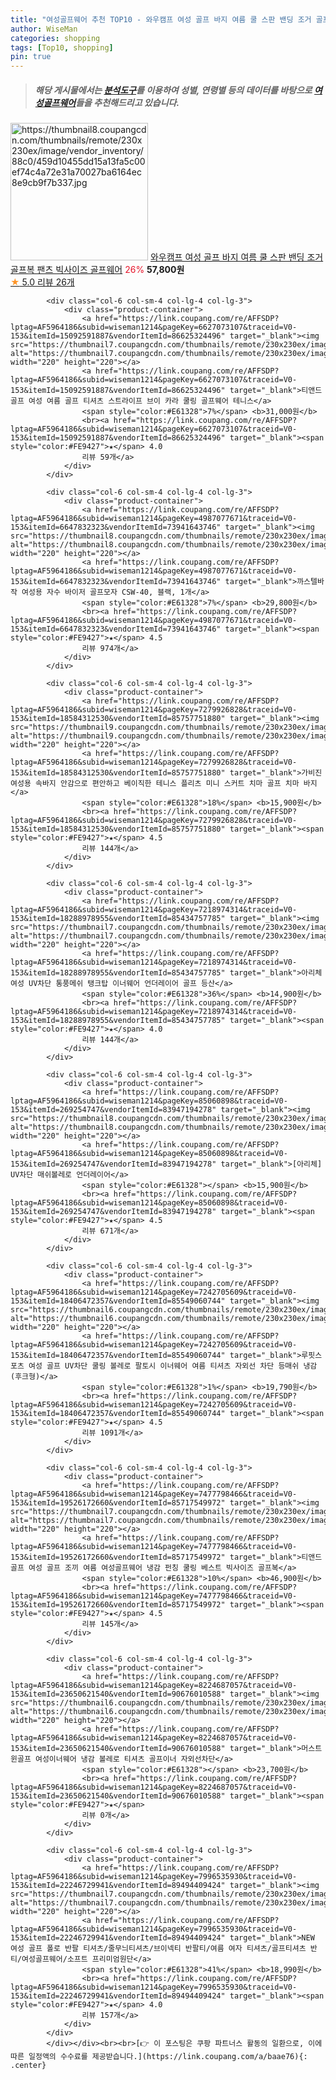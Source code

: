 ```yaml
---
title: "여성골프웨어 추천 TOP10 - 와우캠프 여성 골프 바지 여름 쿨 스판 밴딩 조거 골프복 팬츠 빅사이즈 골프웨어"
author: WiseMan
categories: shopping
tags: [Top10, shopping]
pin: true
---
```


> ##### 해당 게시물에서는 [**분석도구**](https://itemscout.io/)를 이용하여 **성별**, **연령별** 등의 데이터를 바탕으로 [**여성골프웨어**](https://link.coupang.com/a/baae76)들을 추천해드리고 있습니다.
<div class="container"><div class="row">
            <div class="col-6 col-sm-4 col-lg-4 col-lg-3">
                <div class="product-container">
                    <a href="https://link.coupang.com/re/AFFSDP?lptag=AF5964186&subid=wiseman1214&pageKey=8040104562&traceid=V0-153&itemId=22507934504&vendorItemId=89550075648" target="_blank"><img src="https://thumbnail8.coupangcdn.com/thumbnails/remote/230x230ex/image/vendor_inventory/88c0/459d10455dd15a13fa5c00ef74c4a72e31a70027ba6164ec8e9cb9f7b337.jpg" alt="https://thumbnail8.coupangcdn.com/thumbnails/remote/230x230ex/image/vendor_inventory/88c0/459d10455dd15a13fa5c00ef74c4a72e31a70027ba6164ec8e9cb9f7b337.jpg" width="220" height="220"></a>
                    <a href="https://link.coupang.com/re/AFFSDP?lptag=AF5964186&subid=wiseman1214&pageKey=8040104562&traceid=V0-153&itemId=22507934504&vendorItemId=89550075648" target="_blank">와우캠프 여성 골프 바지 여름 쿨 스판 밴딩 조거 골프복 팬츠 빅사이즈 골프웨어</a>
                    <span style="color:#E61328">26%</span> <b>57,800원</b>
                    <br><a href="https://link.coupang.com/re/AFFSDP?lptag=AF5964186&subid=wiseman1214&pageKey=8040104562&traceid=V0-153&itemId=22507934504&vendorItemId=89550075648" target="_blank"><span style="color:#FE9427">★</span> 5.0
                    리뷰 26개</a>
                </div>
            </div>
            
            <div class="col-6 col-sm-4 col-lg-4 col-lg-3">
                <div class="product-container">
                    <a href="https://link.coupang.com/re/AFFSDP?lptag=AF5964186&subid=wiseman1214&pageKey=6627073107&traceid=V0-153&itemId=15092591887&vendorItemId=86625324496" target="_blank"><img src="https://thumbnail7.coupangcdn.com/thumbnails/remote/230x230ex/image/vendor_inventory/f602/4d057675582fe0c3603bc3369de93ec8b54c55a25bd9769aa9f308d738f2.jpg" alt="https://thumbnail7.coupangcdn.com/thumbnails/remote/230x230ex/image/vendor_inventory/f602/4d057675582fe0c3603bc3369de93ec8b54c55a25bd9769aa9f308d738f2.jpg" width="220" height="220"></a>
                    <a href="https://link.coupang.com/re/AFFSDP?lptag=AF5964186&subid=wiseman1214&pageKey=6627073107&traceid=V0-153&itemId=15092591887&vendorItemId=86625324496" target="_blank">티앤드골프 여성 여름 골프 티셔츠 스트라이프 브이 카라 쿨링 골프웨어 테니스</a>
                    <span style="color:#E61328">7%</span> <b>31,000원</b>
                    <br><a href="https://link.coupang.com/re/AFFSDP?lptag=AF5964186&subid=wiseman1214&pageKey=6627073107&traceid=V0-153&itemId=15092591887&vendorItemId=86625324496" target="_blank"><span style="color:#FE9427">★</span> 4.0
                    리뷰 59개</a>
                </div>
            </div>
            
            <div class="col-6 col-sm-4 col-lg-4 col-lg-3">
                <div class="product-container">
                    <a href="https://link.coupang.com/re/AFFSDP?lptag=AF5964186&subid=wiseman1214&pageKey=4987077671&traceid=V0-153&itemId=6647832323&vendorItemId=73941643746" target="_blank"><img src="https://thumbnail8.coupangcdn.com/thumbnails/remote/230x230ex/image/rs_quotation_api/p2ovivle/f41a17713bfd49609d366c0a4603cc8b.jpg" alt="https://thumbnail8.coupangcdn.com/thumbnails/remote/230x230ex/image/rs_quotation_api/p2ovivle/f41a17713bfd49609d366c0a4603cc8b.jpg" width="220" height="220"></a>
                    <a href="https://link.coupang.com/re/AFFSDP?lptag=AF5964186&subid=wiseman1214&pageKey=4987077671&traceid=V0-153&itemId=6647832323&vendorItemId=73941643746" target="_blank">까스텔바작 여성용 자수 바이저 골프모자 CSW-40, 블랙, 1개</a>
                    <span style="color:#E61328">7%</span> <b>29,800원</b>
                    <br><a href="https://link.coupang.com/re/AFFSDP?lptag=AF5964186&subid=wiseman1214&pageKey=4987077671&traceid=V0-153&itemId=6647832323&vendorItemId=73941643746" target="_blank"><span style="color:#FE9427">★</span> 4.5
                    리뷰 974개</a>
                </div>
            </div>
            
            <div class="col-6 col-sm-4 col-lg-4 col-lg-3">
                <div class="product-container">
                    <a href="https://link.coupang.com/re/AFFSDP?lptag=AF5964186&subid=wiseman1214&pageKey=7279926828&traceid=V0-153&itemId=18584312530&vendorItemId=85757751880" target="_blank"><img src="https://thumbnail9.coupangcdn.com/thumbnails/remote/230x230ex/image/vendor_inventory/b65c/e7efe2f8807cb04980d5b46a987c7f5538d9be5fbb1f3ec559909ab7ffbe.jpg" alt="https://thumbnail9.coupangcdn.com/thumbnails/remote/230x230ex/image/vendor_inventory/b65c/e7efe2f8807cb04980d5b46a987c7f5538d9be5fbb1f3ec559909ab7ffbe.jpg" width="220" height="220"></a>
                    <a href="https://link.coupang.com/re/AFFSDP?lptag=AF5964186&subid=wiseman1214&pageKey=7279926828&traceid=V0-153&itemId=18584312530&vendorItemId=85757751880" target="_blank">가비진 여성용 속바지 안감으로 편안하고 베이직한 테니스 플리츠 미니 스커트 치마 골프 치마 바지</a>
                    <span style="color:#E61328">18%</span> <b>15,900원</b>
                    <br><a href="https://link.coupang.com/re/AFFSDP?lptag=AF5964186&subid=wiseman1214&pageKey=7279926828&traceid=V0-153&itemId=18584312530&vendorItemId=85757751880" target="_blank"><span style="color:#FE9427">★</span> 4.5
                    리뷰 144개</a>
                </div>
            </div>
            
            <div class="col-6 col-sm-4 col-lg-4 col-lg-3">
                <div class="product-container">
                    <a href="https://link.coupang.com/re/AFFSDP?lptag=AF5964186&subid=wiseman1214&pageKey=7218974314&traceid=V0-153&itemId=18288978955&vendorItemId=85434757785" target="_blank"><img src="https://thumbnail7.coupangcdn.com/thumbnails/remote/230x230ex/image/vendor_inventory/0492/e8fb2de82079f48231ebda1399c84b55b5a374a7515b34c52f5592dd1dcf.jpg" alt="https://thumbnail7.coupangcdn.com/thumbnails/remote/230x230ex/image/vendor_inventory/0492/e8fb2de82079f48231ebda1399c84b55b5a374a7515b34c52f5592dd1dcf.jpg" width="220" height="220"></a>
                    <a href="https://link.coupang.com/re/AFFSDP?lptag=AF5964186&subid=wiseman1214&pageKey=7218974314&traceid=V0-153&itemId=18288978955&vendorItemId=85434757785" target="_blank">아리체 여성 UV차단 통풍메쉬 탱크탑 이너웨어 언더레이어 골프 등산</a>
                    <span style="color:#E61328">36%</span> <b>14,900원</b>
                    <br><a href="https://link.coupang.com/re/AFFSDP?lptag=AF5964186&subid=wiseman1214&pageKey=7218974314&traceid=V0-153&itemId=18288978955&vendorItemId=85434757785" target="_blank"><span style="color:#FE9427">★</span> 4.0
                    리뷰 144개</a>
                </div>
            </div>
            
            <div class="col-6 col-sm-4 col-lg-4 col-lg-3">
                <div class="product-container">
                    <a href="https://link.coupang.com/re/AFFSDP?lptag=AF5964186&subid=wiseman1214&pageKey=85060898&traceid=V0-153&itemId=269254747&vendorItemId=83947194278" target="_blank"><img src="https://thumbnail8.coupangcdn.com/thumbnails/remote/230x230ex/image/vendor_inventory/d8a3/ad5f70c6799882f7abe3daff5b6acc2633c2377bf0a0940b81be8f8bc2bd.jpg" alt="https://thumbnail8.coupangcdn.com/thumbnails/remote/230x230ex/image/vendor_inventory/d8a3/ad5f70c6799882f7abe3daff5b6acc2633c2377bf0a0940b81be8f8bc2bd.jpg" width="220" height="220"></a>
                    <a href="https://link.coupang.com/re/AFFSDP?lptag=AF5964186&subid=wiseman1214&pageKey=85060898&traceid=V0-153&itemId=269254747&vendorItemId=83947194278" target="_blank">[아리체] UV차단 매쉬볼레로 언더레이어</a>
                    <span style="color:#E61328"></span> <b>15,900원</b>
                    <br><a href="https://link.coupang.com/re/AFFSDP?lptag=AF5964186&subid=wiseman1214&pageKey=85060898&traceid=V0-153&itemId=269254747&vendorItemId=83947194278" target="_blank"><span style="color:#FE9427">★</span> 4.5
                    리뷰 671개</a>
                </div>
            </div>
            
            <div class="col-6 col-sm-4 col-lg-4 col-lg-3">
                <div class="product-container">
                    <a href="https://link.coupang.com/re/AFFSDP?lptag=AF5964186&subid=wiseman1214&pageKey=7242705609&traceid=V0-153&itemId=18406472357&vendorItemId=85549060744" target="_blank"><img src="https://thumbnail6.coupangcdn.com/thumbnails/remote/230x230ex/image/vendor_inventory/028e/0904b45b0649a0b49a32ff40d30dbbd2afb025e09a2c934abc44bdb4eafb.jpg" alt="https://thumbnail6.coupangcdn.com/thumbnails/remote/230x230ex/image/vendor_inventory/028e/0904b45b0649a0b49a32ff40d30dbbd2afb025e09a2c934abc44bdb4eafb.jpg" width="220" height="220"></a>
                    <a href="https://link.coupang.com/re/AFFSDP?lptag=AF5964186&subid=wiseman1214&pageKey=7242705609&traceid=V0-153&itemId=18406472357&vendorItemId=85549060744" target="_blank">루핏스포츠 여성 골프 UV차단 쿨링 볼레로 팔토시 이너웨어 여름 티셔츠 자외선 차단 등매쉬 냉감 (후크형)</a>
                    <span style="color:#E61328">1%</span> <b>19,790원</b>
                    <br><a href="https://link.coupang.com/re/AFFSDP?lptag=AF5964186&subid=wiseman1214&pageKey=7242705609&traceid=V0-153&itemId=18406472357&vendorItemId=85549060744" target="_blank"><span style="color:#FE9427">★</span> 4.5
                    리뷰 1091개</a>
                </div>
            </div>
            
            <div class="col-6 col-sm-4 col-lg-4 col-lg-3">
                <div class="product-container">
                    <a href="https://link.coupang.com/re/AFFSDP?lptag=AF5964186&subid=wiseman1214&pageKey=7477798466&traceid=V0-153&itemId=19526172660&vendorItemId=85717549972" target="_blank"><img src="https://thumbnail7.coupangcdn.com/thumbnails/remote/230x230ex/image/vendor_inventory/99f9/8a6dfbf63071f94cef51d0cdd63aaefd9eeb98ed20c1e992e6640c7ad271.jpg" alt="https://thumbnail7.coupangcdn.com/thumbnails/remote/230x230ex/image/vendor_inventory/99f9/8a6dfbf63071f94cef51d0cdd63aaefd9eeb98ed20c1e992e6640c7ad271.jpg" width="220" height="220"></a>
                    <a href="https://link.coupang.com/re/AFFSDP?lptag=AF5964186&subid=wiseman1214&pageKey=7477798466&traceid=V0-153&itemId=19526172660&vendorItemId=85717549972" target="_blank">티앤드골프 여성 골프 조끼 여름 여성골프웨어 냉감 펀칭 쿨링 베스트 빅사이즈 골프복</a>
                    <span style="color:#E61328">10%</span> <b>46,900원</b>
                    <br><a href="https://link.coupang.com/re/AFFSDP?lptag=AF5964186&subid=wiseman1214&pageKey=7477798466&traceid=V0-153&itemId=19526172660&vendorItemId=85717549972" target="_blank"><span style="color:#FE9427">★</span> 4.5
                    리뷰 145개</a>
                </div>
            </div>
            
            <div class="col-6 col-sm-4 col-lg-4 col-lg-3">
                <div class="product-container">
                    <a href="https://link.coupang.com/re/AFFSDP?lptag=AF5964186&subid=wiseman1214&pageKey=8224687057&traceid=V0-153&itemId=23650621540&vendorItemId=90676010588" target="_blank"><img src="https://thumbnail6.coupangcdn.com/thumbnails/remote/230x230ex/image/vendor_inventory/9926/3cefcdb8fc01c2663c5219bd2044eba74642c6e8281a14c75967e47cd28c.jpg" alt="https://thumbnail6.coupangcdn.com/thumbnails/remote/230x230ex/image/vendor_inventory/9926/3cefcdb8fc01c2663c5219bd2044eba74642c6e8281a14c75967e47cd28c.jpg" width="220" height="220"></a>
                    <a href="https://link.coupang.com/re/AFFSDP?lptag=AF5964186&subid=wiseman1214&pageKey=8224687057&traceid=V0-153&itemId=23650621540&vendorItemId=90676010588" target="_blank">머스트윈골프 여성이너웨어 냉감 볼레로 티셔츠 골프이너 자외선차단</a>
                    <span style="color:#E61328"></span> <b>23,700원</b>
                    <br><a href="https://link.coupang.com/re/AFFSDP?lptag=AF5964186&subid=wiseman1214&pageKey=8224687057&traceid=V0-153&itemId=23650621540&vendorItemId=90676010588" target="_blank"><span style="color:#FE9427">★</span> 
                    리뷰 0개</a>
                </div>
            </div>
            
            <div class="col-6 col-sm-4 col-lg-4 col-lg-3">
                <div class="product-container">
                    <a href="https://link.coupang.com/re/AFFSDP?lptag=AF5964186&subid=wiseman1214&pageKey=7996535930&traceid=V0-153&itemId=22246729941&vendorItemId=89494409424" target="_blank"><img src="https://thumbnail7.coupangcdn.com/thumbnails/remote/230x230ex/image/vendor_inventory/97ab/9bf27a1e88a4bd2d56db1deba1748041b9869d7179d7ac355af3147acc39.jpg" alt="https://thumbnail7.coupangcdn.com/thumbnails/remote/230x230ex/image/vendor_inventory/97ab/9bf27a1e88a4bd2d56db1deba1748041b9869d7179d7ac355af3147acc39.jpg" width="220" height="220"></a>
                    <a href="https://link.coupang.com/re/AFFSDP?lptag=AF5964186&subid=wiseman1214&pageKey=7996535930&traceid=V0-153&itemId=22246729941&vendorItemId=89494409424" target="_blank">NEW 여성 골프 폴로 반팔 티셔츠/줄무늬티셔츠/브이넥티 반팔티/여름 여자 티셔츠/골프티셔츠 반티/여성골프웨어/소프트 프리미엄원단</a>
                    <span style="color:#E61328">41%</span> <b>18,990원</b>
                    <br><a href="https://link.coupang.com/re/AFFSDP?lptag=AF5964186&subid=wiseman1214&pageKey=7996535930&traceid=V0-153&itemId=22246729941&vendorItemId=89494409424" target="_blank"><span style="color:#FE9427">★</span> 4.0
                    리뷰 157개</a>
                </div>
            </div>
            </div></div><br><br>[👉 이 포스팅은 쿠팡 파트너스 활동의 일환으로, 이에 따른 일정액의 수수료를 제공받습니다.](https://link.coupang.com/a/baae76){: .center}